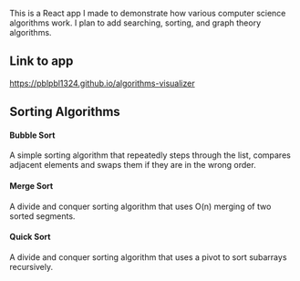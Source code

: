 This is a React app I made to demonstrate how various computer science algorithms work. I plan to add searching, sorting, and graph theory algorithms.

## Link to app
https://pblpbl1324.github.io/algorithms-visualizer
## Sorting Algorithms
#### Bubble Sort
A simple sorting algorithm that repeatedly steps through the list, compares adjacent elements and swaps them if they are in the wrong order.
#### Merge Sort
A divide and conquer sorting algorithm that uses O(n) merging of two sorted segments.
#### Quick Sort
A divide and conquer sorting algorithm that uses a pivot to sort subarrays recursively.
